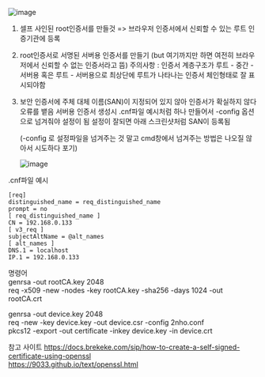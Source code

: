 ![image](https://github.com/2nho/personal-study/assets/97571604/d35a1bd7-d28f-48b6-8cfa-f15f6591b676)

1. 셀프 사인된 root인증서를 만들것 => 브라우저 인증서에서 신뢰할 수 있는 루트 인증기관에 등록
2. root인증서로 서명된 서버용 인증서를 만들기  (but 여기까지만 하면 여전히 브라우저에서 신뢰할 수 없는 인증서라고 뜸)
   주의사항 : 인증서 계층구조가 루트 - 중간 - 서버용 혹은 루트 - 서버용으로 최상단에 루트가 나타나는 인증서 체인형태로 잘 표시되야함
3. 보안 인증서에 주체 대체 이름(SAN)이 지정되어 있지 않아 인증서가 확실하지 않다 오류를 뱉음 서버용 인증서 생성시  .cnf파일 예시처럼 하나 만들어서
   -config 옵션으로 넘겨줘야 설정이 됨 설정이 잘되면 아래 스크린샷처럼 SAN이 등록됨
   
   (-config 로 설정파일을 넘겨주는 것 말고 cmd창에서 넘겨주는 방법은 나오질 않아서 시도하다 포기)
   

   ![image](https://github.com/2nho/personal-study/assets/97571604/5a48a56a-53a9-4c16-af3d-e56598253b78)

.cnf파일 예시
```
[req]
distinguished_name = req_distinguished_name
prompt = no
[ req_distinguished_name ]
CN = 192.168.0.133
[ v3_req ]
subjectAltName = @alt_names
[ alt_names ]
DNS.1 = localhost
IP.1 = 192.168.0.133
```


명령어  
genrsa -out rootCA.key 2048  
req -x509 -new -nodes -key rootCA.key -sha256 -days 1024 -out rootCA.crt  
  
genrsa -out device.key 2048  
req -new -key device.key -out device.csr -config 2nho.conf  
pkcs12 -export -out certificate -inkey device.key -in device.crt  
  
참고 사이트 
https://docs.brekeke.com/sip/how-to-create-a-self-signed-certificate-using-openssl  
https://9033.github.io/text/openssl.html  
